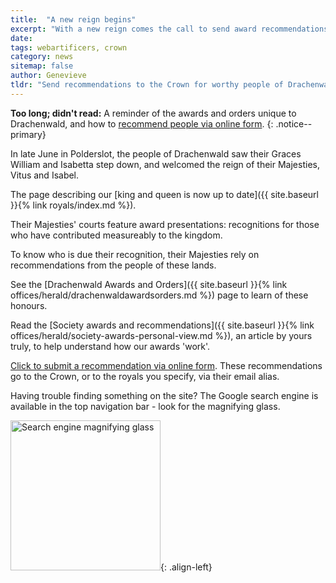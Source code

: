 ```yaml
---
title:  "A new reign begins"
excerpt: "With a new reign comes the call to send award recommendations: here's how."
date:   
tags: webartificers, crown 
category: news
sitemap: false
author: Genevieve
tldr: "Send recommendations to the Crown for worthy people of Drachenwald."
---
```

__Too long; didn't read:__ A reminder of the awards and orders unique to Drachenwald, and how to [recommend people via online form](http://op.drachenwald.sca.org/recommend).
{: .notice--primary}

In late June in Polderslot, the people of Drachenwald saw their Graces William and Isabetta step down, and welcomed the reign of their Majesties, Vitus and Isabel.

The page describing our [king and queen is now up to date]({{ site.baseurl }}{% link royals/index.md %}).

Their Majesties' courts feature award presentations: recognitions for those who have contributed measureably to the kingdom. 

To know who is due their recognition, their Majesties rely on recommendations from the people of these lands.

See the [Drachenwald Awards and Orders]({{ site.baseurl }}{% link offices/herald/drachenwaldawardsorders.md %}) page to learn of these honours.

Read the [Society awards and recommendations]({{ site.baseurl }}{% link offices/herald/society-awards-personal-view.md %}), an article by yours truly, to help understand how our awards 'work'.

[Click to submit a recommendation via online form](http://op.drachenwald.sca.org/recommend). These recommendations go to the Crown, or to the royals you specify, via their email alias.

Having trouble finding something on the site? The Google search engine is available in the top navigation bar - look for the magnifying glass.

<img src="{{ site.baseurl }}{% link images/other/search-engine-screencap.png %}" width="240" alt="Search engine magnifying glass">{: .align-left}

